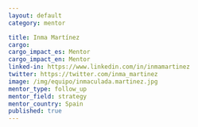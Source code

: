 ```yaml
---
layout: default
category: mentor

title: Inma Martínez
cargo:
cargo_impact_es: Mentor
cargo_impact_en: Mentor
linked-in: https://www.linkedin.com/in/inmamartinez
twitter: https://twitter.com/inma_martinez
image: /img/equipo/inmaculada.martinez.jpg
mentor_type: follow_up
mentor_field: strategy
mentor_country: Spain
published: true
---
```

